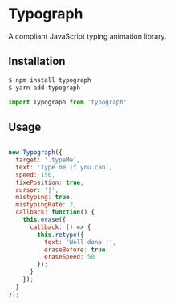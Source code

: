 # Typograph
A compliant JavaScript typing animation library.

## Installation

```bash
$ npm install typograph
$ yarn add typograph
```

```javascript
import Typograph from 'typograph'
```

## Usage

```javascript

new Typograph({
  target: '.typeMe',
  text: 'Type me if you can',
  speed: 150,
  fixePosition: true,
  cursor: '|',
  mistyping: true,
  mistypingRate: 2,
  callback: function() {
    this.erase({
      callback: () => {
        this.retype({
          text: 'Well done !',
          eraseBefore: true,
          eraseSpeed: 50
        });
      }
    });
  }
});
```
